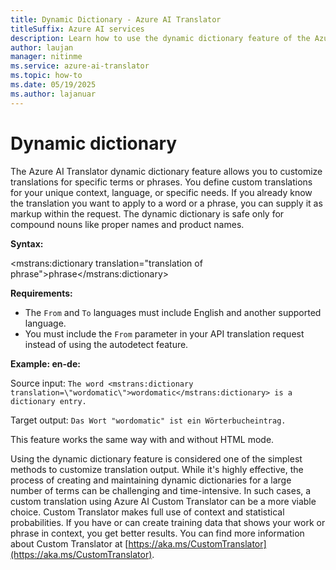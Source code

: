 ```yaml
---
title: Dynamic Dictionary - Azure AI Translator
titleSuffix: Azure AI services
description: Learn how to use the dynamic dictionary feature of the Azure AI Translator.
author: laujan
manager: nitinme
ms.service: azure-ai-translator
ms.topic: how-to
ms.date: 05/19/2025
ms.author: lajanuar
---
```


# Dynamic dictionary

The Azure AI Translator dynamic dictionary feature allows you to customize translations for specific terms or phrases. You define custom translations for your unique context, language, or specific needs. If you already know the translation you want to apply to a word or a phrase, you can supply it as markup within the request. The dynamic dictionary is safe only for compound nouns like proper names and product names.

**Syntax:**

<mstrans:dictionary translation="translation of phrase">phrase</mstrans:dictionary>

**Requirements:**

* The `From` and `To` languages must include English and another supported language. 
* You must include the `From` parameter in your API translation request instead of using the autodetect feature. 

**Example: en-de:**

Source input: `The word <mstrans:dictionary translation=\"wordomatic\">wordomatic</mstrans:dictionary> is a dictionary entry.`

Target output: `Das Wort "wordomatic" ist ein Wörterbucheintrag.`

This feature works the same way with and without HTML mode.

Using the dynamic dictionary feature is considered one of the simplest methods to customize translation output. While it's highly effective, the process of creating and maintaining dynamic dictionaries for a large number of terms can be challenging and time-intensive. In such cases, a custom translation using Azure AI Custom Translator can be a more viable choice. Custom Translator makes full use of context and statistical probabilities. If you have or can create training data that shows your work or phrase in context, you get better results. You can find more information about Custom Translator at [https://aka.ms/CustomTranslator](https://aka.ms/CustomTranslator).

